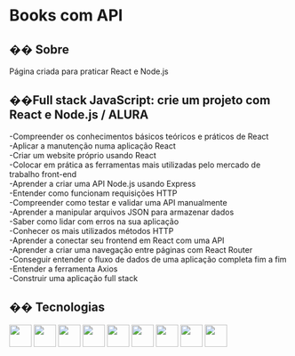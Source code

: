 <h1>Books com API</h1>

<h2>�� Sobre</h2>
<p>Página criada para praticar React e Node.js</p>

<h2>��Full stack JavaScript: crie um projeto com React e Node.js / ALURA</h2>
<p>
-Compreender os conhecimentos básicos teóricos e práticos de React<br>
-Aplicar a manutenção numa aplicação React<br>
-Criar um website próprio usando React<br>
-Colocar em prática as ferramentas mais utilizadas pelo mercado de trabalho front-end<br>
-Aprender a criar uma API Node.js usando Express<br>
-Entender como funcionam requisições HTTP<br>
-Compreender como testar e validar uma API manualmente<br>
-Aprender a manipular arquivos JSON para armazenar dados<br>
-Saber como lidar com erros na sua aplicação<br>
-Conhecer os mais utilizados métodos HTTP<br>
-Aprender a conectar seu frontend em React com uma API<br>
-Aprender a criar uma navegação entre páginas com React Router<br>
-Conseguir entender o fluxo de dados de uma aplicação completa fim a fim<br>
-Entender a ferramenta Axios<br>
-Construir uma aplicação full stack<br>
</p>

## �� Tecnologias
<div>
  <img src="https://cdn.jsdelivr.net/gh/devicons/devicon@latest/icons/vscode/vscode-original-wordmark.svg" width="40" height="40"/>
  <img src="https://cdn.jsdelivr.net/gh/devicons/devicon@latest/icons/css3/css3-plain-wordmark.svg" width="40" height="40"/>     
  <img src="https://cdn.jsdelivr.net/gh/devicons/devicon@latest/icons/html5/html5-plain-wordmark.svg"  width="40" height="40"/>
  <img src="https://cdn.jsdelivr.net/gh/devicons/devicon@latest/icons/javascript/javascript-original.svg"width="40" height="40"/>
  <img src="https://cdn.jsdelivr.net/gh/devicons/devicon@latest/icons/react/react-original-wordmark.svg" width="40" height="40" />
  <img src="https://cdn.jsdelivr.net/gh/devicons/devicon@latest/icons/express/express-original-wordmark.svg" width="40" height="40"/> 
  <img src="https://cdn.jsdelivr.net/gh/devicons/devicon@latest/icons/nodejs/nodejs-original-wordmark.svg" width="40" height="40"/>
  <img src="https://cdn.jsdelivr.net/gh/devicons/devicon@latest/icons/axios/axios-plain-wordmark.svg" width="40" height="40"/>
  <img src="https://cdn.jsdelivr.net/gh/devicons/devicon@latest/icons/json/json-original.svg" width="40" height="40"/>
          
</div>
